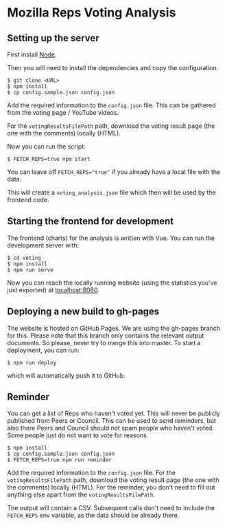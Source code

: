 Mozilla Reps Voting Analysis
=====


Setting up the server
-----

First install [Node](http://nodejs.org/).

Then you will need to install the dependencies and copy the configuration.

```
$ git clone <URL>
$ npm install
$ cp config.sample.json config.json
```

Add the required information to the ```config.json``` file. This can be gathered from the voting page / YouTube videos.

For the `votingResultsFilePath` path, download the voting result page (the one with the comments) locally (HTML).

Now you can run the script:

```
$ FETCH_REPS=true npm start
```

You can leave off ```FETCH_REPS="true"``` if you already have a local file with the data.

This will create a ```voting_analysis.json``` file which then will be used by the frontend code.

Starting the frontend for development
------

The frontend (charts) for the analysis is written with Vue. You can run the development server with:

```
$ cd voting
$ npm install
$ npm run serve
```

Now you can reach the locally running website (using the statistics you've just exported) at [localhost:8080](http://localhost:8080).

Deploying a new build to gh-pages
------

The website is hosted on GitHub Pages. We are using the gh-pages branch for this. Please note that this branch only contains
the relevant output documents. So please, never try to merge this into master. To start a deployment, you can run:

```
$ npm run deploy
```

which will automatically push it to GitHub.

Reminder
----

You can get a list of Reps who haven't voted yet. This will never be publicly published from Peers or Council. This can be used to send reminders, but also there Peers and Council should not spam people who haven't voted. Some people just do not want to vote for reasons.

```
$ npm install
$ cp config.sample.json config.json
$ FETCH_REPS=true npm run reminder
```

Add the required information to the ```config.json``` file. For the `votingResultsFilePath` path, download the voting result page (the one with the comments) locally (HTML). For the reminder, you don't need to fill out anything else apart from the `votingResultsFilePath`.

The output will contain a CSV. Subsequent calls don't need to include the `FETCH_REPS` env variable, as the data should be already there.
